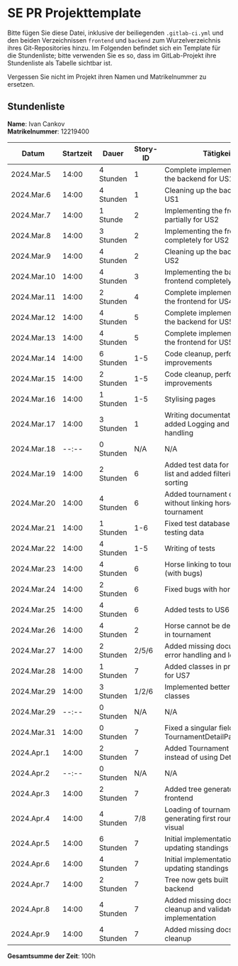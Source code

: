 # SE PR Projekttemplate

Bitte fügen Sie diese Datei, inklusive der beiliegenden `.gitlab-ci.yml` und den beiden Verzeichnissen `frontend` und `backend` zum Wurzelverzeichnis ihres Git-Repositories hinzu.
Im Folgenden befindet sich ein Template für die Stundenliste; bitte verwenden Sie es so, dass im GitLab-Projekt ihre Stundenliste als Tabelle sichtbar ist.

Vergessen Sie nicht im Projekt ihren Namen und Matrikelnummer zu ersetzen.

## Stundenliste

**Name**: Ivan Cankov\
**Matrikelnummer**: 12219400


| Datum       | Startzeit | Dauer     | Story-ID | Tätigkeit                                                           |
|-------------|-----------|-----------|--------|---------------------------------------------------------------------|
| 2024.Mar.5  | 14:00     | 4 Stunden | 1      | Complete implementation of the backend for US1                      |
| 2024.Mar.6  | 14:00     | 4 Stunden | 1      | Cleaning up the backend for US1                                     |
| 2024.Mar.7  | 14:00     | 1 Stunde  | 2      | Implementing the frontend partially for US2                         |
| 2024.Mar.8  | 14:00     | 3 Stunden | 2      | Implementing the frontend completely for US2                        |
| 2024.Mar.9  | 14:00     | 4 Stunden | 2      | Cleaning up the backend for US2                                     |
| 2024.Mar.10 | 14:00     | 4 Stunden | 3      | Implementing the backend and frontend completely for US3            |
| 2024.Mar.11 | 14:00     | 2 Stunden | 4      | Complete implementation of the frontend for US4                     |
| 2024.Mar.12 | 14:00     | 4 Stunden | 5      | Complete implementation of the backend for US5                      |
| 2024.Mar.13 | 14:00     | 4 Stunden | 5      | Complete implementation of the frontend for US5                     |
| 2024.Mar.14 | 14:00     | 6 Stunden | 1-5    | Code cleanup, performance improvements                              |
| 2024.Mar.15 | 14:00     | 2 Stunden | 1-5    | Code cleanup, performance improvements                              |
| 2024.Mar.16 | 14:00     | 1 Stunden | 1-5    | Stylising pages                                                     |
| 2024.Mar.17 | 14:00     | 3 Stunden | 1      | Writing documentation and added Logging and error handling          |
| 2024.Mar.18 | --:--     | 0 Stunden | N/A    | N/A                                                                 |
| 2024.Mar.19 | 14:00     | 2 Stunden | 6      | Added test data for tournament list and added filtering and sorting |
| 2024.Mar.20 | 14:00     | 4 Stunden | 6      | Added tournament creation without linking horses to tournament      |
| 2024.Mar.21 | 14:00     | 1 Stunden | 1-6    | Fixed test database and added testing data                          |
| 2024.Mar.22 | 14:00     | 4 Stunden | 1-5    | Writing of tests                                                    |
| 2024.Mar.23 | 14:00     | 4 Stunden | 6      | Horse linking to tournament (with bugs)                             |
| 2024.Mar.24 | 14:00     | 2 Stunden | 6      | Fixed bugs with horse linking                                       |
| 2024.Mar.25 | 14:00     | 4 Stunden | 6      | Added tests to US6                                                  |
| 2024.Mar.26 | 14:00     | 4 Stunden | 2      | Horse cannot be deleted if it is in tournament                      |
| 2024.Mar.27 | 14:00     | 2 Stunden | 2/5/6  | Added missing documentation, error handling and logging             |
| 2024.Mar.28 | 14:00     | 1 Stunden | 7      | Added classes in preparation for US7                                |
| 2024.Mar.29 | 14:00     | 3 Stunden | 1/2/6  | Implemented better validator classes                                |
| 2024.Mar.29 | --:--     | 0 Stunden | N/A    | N/A                                                                 |
| 2024.Mar.31 | 14:00     | 0 Stunden | 7      | Fixed a singular field in TournamentDetailParticipantDto            |
| 2024.Apr.1  | 14:00     | 2 Stunden | 7      | Added Tournament CreationDto instead of using DetailDto             |
| 2024.Apr.2  | --:--     | 0 Stunden | N/A    | N/A                                                                 |
| 2024.Apr.3  | 14:00     | 2 Stunden | 7      | Added tree generator to frontend                                    |
| 2024.Apr.4  | 14:00     | 4 Stunden | 7/8    | Loading of tournaments and generating first rounds only visual      |
| 2024.Apr.5  | 14:00     | 6 Stunden | 7      | Initial implementation of updating standings frontend               |
| 2024.Apr.6  | 14:00     | 4 Stunden | 7      | Initial implementation of updating standings backend                |
| 2024.Apr.7  | 14:00     | 2 Stunden | 7      | Tree now gets built in the backend                                  |
| 2024.Apr.8  | 14:00     | 4 Stunden | 7      | Added missing docs, logs, cleanup and validator implementation      |
| 2024.Apr.9  | 14:00     | 4 Stunden | 7      | Added missing docs, logs and cleanup                                |



**Gesamtsumme der Zeit**: 100h